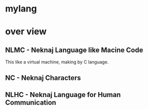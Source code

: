 # mylang

# over view
## NLMC - Neknaj Language like Macine Code
This like a virtual machine, making by C language.  
## NC - Neknaj Characters
## NLHC - Neknaj Language for Human Communication